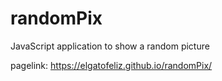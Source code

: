 # randomPix

JavaScript application to show a random picture

pagelink: https://elgatofeliz.github.io/randomPix/
